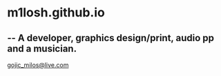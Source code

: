 # m1losh.github.io
--
A developer, graphics design/print, audio pp and a musician.
--
gojic_milos@live.com
